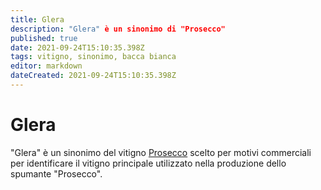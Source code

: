 ```yaml
---
title: Glera
description: "Glera" è un sinonimo di "Prosecco"
published: true
date: 2021-09-24T15:10:35.398Z
tags: vitigno, sinonimo, bacca bianca
editor: markdown
dateCreated: 2021-09-24T15:10:35.398Z
---
```


# Glera

"Glera" è un sinonimo del vitigno [Prosecco](/vitigni/Italia/bacca-bianca/prosecco) scelto per motivi commerciali per identificare il vitigno principale utilizzato nella produzione dello spumante "Prosecco".